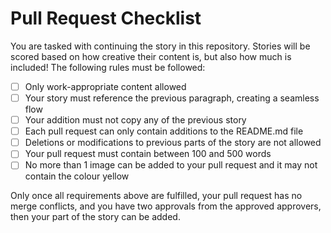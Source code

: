 # Pull Request Checklist

You are tasked with continuing the story in this repository. Stories will be scored based on how creative their content is, but also how much is included! The following rules must be followed:

- [ ] Only work-appropriate content allowed
- [ ] Your story must reference the previous paragraph, creating a seamless flow
- [ ] Your addition must not copy any of the previous story
- [ ] Each pull request can only contain additions to the README.md file
- [ ] Deletions or modifications to previous parts of the story are not allowed
- [ ] Your pull request must contain between 100 and 500 words
- [ ] No more than 1 image can be added to your pull request and it may not contain the colour yellow

Only once all requirements above are fulfilled, your pull request has no merge conflicts, and you have two approvals from the approved approvers, then your part of the story can be added.
